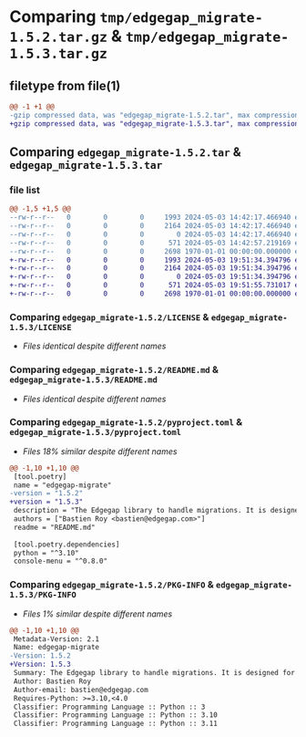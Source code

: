 # Comparing `tmp/edgegap_migrate-1.5.2.tar.gz` & `tmp/edgegap_migrate-1.5.3.tar.gz`

## filetype from file(1)

```diff
@@ -1 +1 @@
-gzip compressed data, was "edgegap_migrate-1.5.2.tar", max compression
+gzip compressed data, was "edgegap_migrate-1.5.3.tar", max compression
```

## Comparing `edgegap_migrate-1.5.2.tar` & `edgegap_migrate-1.5.3.tar`

### file list

```diff
@@ -1,5 +1,5 @@
--rw-r--r--   0        0        0     1993 2024-05-03 14:42:17.466940 edgegap_migrate-1.5.2/LICENSE
--rw-r--r--   0        0        0     2164 2024-05-03 14:42:17.466940 edgegap_migrate-1.5.2/README.md
--rw-r--r--   0        0        0        0 2024-05-03 14:42:17.466940 edgegap_migrate-1.5.2/edgegap_migrate/__init__.py
--rw-r--r--   0        0        0      571 2024-05-03 14:42:57.219169 edgegap_migrate-1.5.2/pyproject.toml
--rw-r--r--   0        0        0     2698 1970-01-01 00:00:00.000000 edgegap_migrate-1.5.2/PKG-INFO
+-rw-r--r--   0        0        0     1993 2024-05-03 19:51:34.394796 edgegap_migrate-1.5.3/LICENSE
+-rw-r--r--   0        0        0     2164 2024-05-03 19:51:34.394796 edgegap_migrate-1.5.3/README.md
+-rw-r--r--   0        0        0        0 2024-05-03 19:51:34.394796 edgegap_migrate-1.5.3/edgegap_migrate/__init__.py
+-rw-r--r--   0        0        0      571 2024-05-03 19:51:55.731017 edgegap_migrate-1.5.3/pyproject.toml
+-rw-r--r--   0        0        0     2698 1970-01-01 00:00:00.000000 edgegap_migrate-1.5.3/PKG-INFO
```

### Comparing `edgegap_migrate-1.5.2/LICENSE` & `edgegap_migrate-1.5.3/LICENSE`

 * *Files identical despite different names*

### Comparing `edgegap_migrate-1.5.2/README.md` & `edgegap_migrate-1.5.3/README.md`

 * *Files identical despite different names*

### Comparing `edgegap_migrate-1.5.2/pyproject.toml` & `edgegap_migrate-1.5.3/pyproject.toml`

 * *Files 18% similar despite different names*

```diff
@@ -1,10 +1,10 @@
 [tool.poetry]
 name = "edgegap-migrate"
-version = "1.5.2"
+version = "1.5.3"
 description = "The Edgegap library to handle migrations. It is designed for use within the Edgegap organization."
 authors = ["Bastien Roy <bastien@edgegap.com>"]
 readme = "README.md"
 
 [tool.poetry.dependencies]
 python = "^3.10"
 console-menu = "^0.8.0"
```

### Comparing `edgegap_migrate-1.5.2/PKG-INFO` & `edgegap_migrate-1.5.3/PKG-INFO`

 * *Files 1% similar despite different names*

```diff
@@ -1,10 +1,10 @@
 Metadata-Version: 2.1
 Name: edgegap-migrate
-Version: 1.5.2
+Version: 1.5.3
 Summary: The Edgegap library to handle migrations. It is designed for use within the Edgegap organization.
 Author: Bastien Roy
 Author-email: bastien@edgegap.com
 Requires-Python: >=3.10,<4.0
 Classifier: Programming Language :: Python :: 3
 Classifier: Programming Language :: Python :: 3.10
 Classifier: Programming Language :: Python :: 3.11
```

